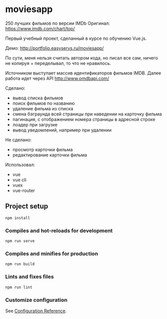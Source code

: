# moviesapp
250 лучших фильмов по версии IMDb
Оригинал: https://www.imdb.com/chart/top/

Первый учебный проект, сделанный в курсе по обучению Vue.js.

Демо: http://portfolio.easyservs.ru/moviesapp/

По сути, меня нельзя считать автором кода, но писал все сам, ничего не копируя + переделывал, то что не нравилось.

Источником выступает массив идентификаторов фильмов IMDB. Далее работа идет через API http://www.omdbapi.com/

Сделано:
- вывод списка фильмов
- поиск фильмов по названию
- удаление фильма из списка
- смена бэграунда всей страницы при наведении на карточку фильма
- пагинация, с отображением номера страницы в адресной строке
- лоадер при загрузке
- вывод уведомлений, например при удалении

Не сделано:
- просмотр карточки фильма
- редактирование карточки фильма

Использовал:
- vue
- vue cli
- vuex
- vue-router


## Project setup
```
npm install
```

### Compiles and hot-reloads for development
```
npm run serve
```

### Compiles and minifies for production
```
npm run build
```

### Lints and fixes files
```
npm run lint
```

### Customize configuration
See [Configuration Reference](https://cli.vuejs.org/config/).
